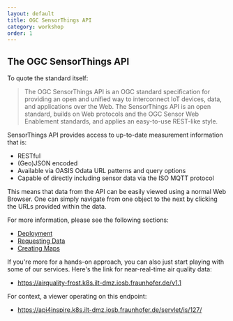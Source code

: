 ```yaml
---
layout: default
title: OGC SensorThings API
category: workshop
order: 1
---
```


## The OGC SensorThings API

To quote the standard itself:

> The OGC SensorThings API is an OGC standard specification for providing an open and unified way to interconnect IoT devices, data, and applications over the Web.
> The SensorThings API is an open standard, builds on Web protocols and the OGC Sensor Web Enablement standards, and applies an easy-to-use REST-like style.

SensorThings API provides access to up-to-date measurement information that is:

* RESTful
* (Geo)JSON encoded
* Available via OASIS Odata URL patterns and query options
* Capable of directly including sensor data via the ISO MQTT protocol

This means that data from the API can be easily viewed using a normal Web Browser. One can simply navigate from one object to the next by clicking the URLs provided within the data.

For more information, please see the following sections:
* [Deployment](2_Deploy.html)
* [Requesting Data](3_GettingData.html)
* [Creating Maps](4_Mapping.html)


If you're more for a hands-on approach, you can also just start playing with some of our services. Here's the link for near-real-time air quality data:
* https://airquality-frost.k8s.ilt-dmz.iosb.fraunhofer.de/v1.1

For context, a viewer operating on this endpoint:
* https://api4inspire.k8s.ilt-dmz.iosb.fraunhofer.de/servlet/is/127/


